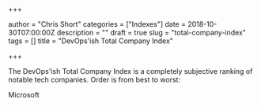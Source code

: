 +++

author = "Chris Short"
categories = ["Indexes"]
date = 2018-10-30T07:00:00Z
description = ""
draft = true
slug = "total-company-index"
tags = []
title = "DevOps'ish Total Company Index"

+++

The DevOps'ish Total Company Index is a completely subjective ranking of notable tech companies. Order is from best to worst:

Microsoft 